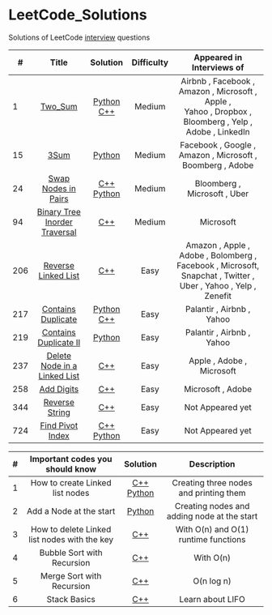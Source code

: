# LeetCode_Solutions
Solutions of LeetCode [interview](http://www.learn4master.com/interview-questions/leetcode/leetcode-problems-classified-by-company) questions

| # | Title | Solution | Difficulty | Appeared in Interviews of  |
|---|:-----:|:--------:| :---------:| :---------:|
| 1 | [Two_Sum](https://leetcode.com/problems/two-sum/description/) | [ Python ](https://github.com/kotharan/LeetCode_Solutions/blob/master/Python_Code_Solutions/Two_Sum.py) <br> [C++](https://github.com/kotharan/LeetCode_Solutions/blob/master/C%2B%2B_Code_Solutions/Two_Sum.cpp)| Medium | Airbnb , Facebook , Amazon , Microsoft , Apple ,<br> Yahoo , Dropbox , Bloomberg , Yelp , Adobe , LinkedIn |
| 15 | [3Sum](https://leetcode.com/problems/3sum/description/) | [ Python ](https://github.com/kotharan/LeetCode_Solutions/blob/master/Python_Code_Solutions/3Sum.py)| Medium | Facebook , Google , Amazon , Microsoft , Boomberg , Adobe |
| 24 |[Swap Nodes in Pairs](https://leetcode.com/problems/swap-nodes-in-pairs/description/) | [C++](https://github.com/kotharan/LeetCode_Solutions/blob/master/C%2B%2B_Code_Solutions/Swap%20Nodes%20in%20Pairs.cpp) <br> [Python](https://github.com/kotharan/LeetCode_Solutions/blob/master/Python_Code_Solutions/SwapNodesInPairs.py) | Medium | Bloomberg , Microsoft , Uber |
| 94 |[Binary Tree Inorder Traversal](https://leetcode.com/problems/binary-tree-inorder-traversal/description/) | [C++](https://github.com/kotharan/LeetCode_Solutions/blob/master/C%2B%2B_Code_Solutions/Binary%20Tree%20Inorder%20Traversal.cpp) | Medium | Microsoft |
| 206 |[Reverse Linked List](https://leetcode.com/problems/reverse-linked-list/description/) | [C++](https://github.com/kotharan/LeetCode_Solutions/blob/master/C%2B%2B_Code_Solutions/Reverse%20Linked%20List.cpp) | Easy | Amazon , Apple , Adobe , Bolomberg , Facebook , Microsoft, Snapchat , Twitter , Uber , Yahoo , Yelp , Zenefit |
| 217 | [Contains Duplicate ](https://leetcode.com/problems/contains-duplicate/description/) | [ Python ](https://github.com/kotharan/LeetCode_Solutions/blob/master/Python_Code_Solutions/Contains_Duplicate.py) <br> [C++](https://github.com/kotharan/LeetCode_Solutions/blob/master/C%2B%2B_Code_Solutions/ContainsDuplicate.cpp)| Easy | Palantir , Airbnb , Yahoo |
| 219 | [Contains Duplicate II ](https://leetcode.com/problems/contains-duplicate-ii/description/) | [ Python ](https://github.com/kotharan/LeetCode_Solutions/blob/master/Python_Code_Solutions/Contains_Duplicate_II.py)| Easy |  Palantir , Airbnb , Yahoo |
| 237 | [Delete Node in a Linked List](https://leetcode.com/problems/delete-node-in-a-linked-list/description/) | [C++](https://github.com/kotharan/LeetCode_Solutions/blob/master/C%2B%2B_Code_Solutions/Delete%20Node%20in%20a%20Linked%20List.cpp) | Easy | Apple , Adobe , Microsoft |
| 258 |	[Add Digits](https://leetcode.com/problems/add-digits/description/) | [C++](https://github.com/kotharan/LeetCode_Solutions/blob/master/C%2B%2B_Code_Solutions/addDigits.cpp) | Easy | Microsoft , Adobe |
| 344 | [Reverse String](https://leetcode.com/problems/reverse-string/description/) | [C++](https://github.com/kotharan/LeetCode_Solutions/blob/master/C%2B%2B_Code_Solutions/Reverse%20String.cpp) | Easy | Not Appeared yet |
| 724 | [Find Pivot Index](https://leetcode.com/problems/find-pivot-index/description/) | [C++](https://github.com/kotharan/LeetCode_Solutions/blob/master/C%2B%2B_Code_Solutions/Find%20Pivot%20Index.cpp) [Python](https://github.com/kotharan/LeetCode_Solutions/blob/master/Python_Code_Solutions/Find%20Pivot%20Index.py) | Easy | Not Appeared yet |

| # | Important codes you should know | Solution | Description |
|---|:---------:| :---------:| :---------:|
| 1 |  How to create Linked list nodes | [C++](https://github.com/kotharan/LeetCode_Solutions/blob/master/C%2B%2B_Code_Solutions/CreatLinkedListNodes.cpp)<br> [Python](https://github.com/kotharan/LeetCode_Solutions/blob/master/Python_Code_Solutions/Create_LL_Nodes.py) | Creating three nodes and printing them |
| 2 | Add a Node at the start | [Python](https://github.com/kotharan/LeetCode_Solutions/blob/master/Python_Code_Solutions/AddingNodeToStart.py) | Creating nodes and adding node at the start |
| 3 |  How to delete Linked list nodes with the key | [C++](https://github.com/kotharan/LeetCode_Solutions/blob/master/C%2B%2B_Code_Solutions/NodeDelete.cpp) | With O(n) and O(1) runtime functions |
| 4 | Bubble Sort with Recursion  | [C++](https://github.com/kotharan/LeetCode_Solutions/blob/master/C%2B%2B_Code_Solutions/BuubleSort.cpp) | With O(n) |
| 5 | Merge Sort with Recursion | [C++](https://github.com/kotharan/LeetCode_Solutions/blob/master/C%2B%2B_Code_Solutions/MergeSort.cpp) | O(n log n) |
| 6 | Stack Basics | [C++](https://github.com/kotharan/LeetCode_Solutions/blob/master/C%2B%2B_Code_Solutions/LearningStack.cpp) | Learn about LIFO |
